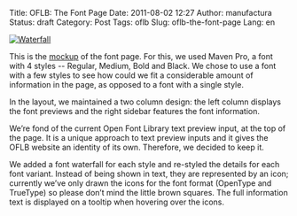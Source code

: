 Title: OFLB: The Font Page
Date: 2011-08-02 12:27
Author: manufactura
Status: draft
Category: Post
Tags: oflb
Slug: oflb-the-font-page
Lang: en

[![](http://blog.manufacturaindependente.org/wp-content/uploads/2011/08/waterfall-e1312288005155.png "Waterfall")](http://manufacturaindependente.com/oflb/20110802-fontpage/)

This is the
[mockup](http://manufacturaindependente.com/oflb/20110802-fontpage/) of
the font page. For this, we used Maven Pro, a font with 4 styles --
Regular, Medium, Bold and Black. We chose to use a font with a few
styles to see how could we fit a considerable amount of information in
the page, as opposed to a font with a single style.

In the layout, we maintained a two column design: the left column
displays the font previews and the right sidebar features the font
information.

We’re fond of the current Open Font Library text preview input, at the
top of the page. It is a unique approach to text preview inputs and it
gives the OFLB website an identity of its own. Therefore, we decided to
keep it.

We added a font waterfall for each style and re-styled the details for
each font variant. Instead of being shown in text, they are represented
by an icon; currently we’ve only drawn the icons for the font format
(OpenType and TrueType) so please don’t mind the little brown squares.
The full information text is displayed on a tooltip when hovering over
the icons.

